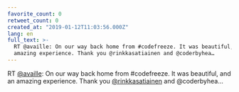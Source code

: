 ```yaml
---
favorite_count: 0
retweet_count: 0
created_at: "2019-01-12T11:03:56.000Z"
lang: en
full_text: >-
  RT @availle: On our way back home from #codefreeze. It was beautiful, and an
  amazing experience. Thank you @rinkkasatiainen and @coderbyhea…
---
```


RT [@availle](https://twitter.com/availle): On our way back home from
#codefreeze. It was beautiful, and an amazing experience. Thank you
[@rinkkasatiainen](https://twitter.com/rinkkasatiainen) and @coderbyhea…
